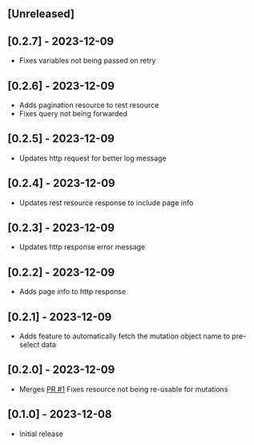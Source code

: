 ## [Unreleased]

## [0.2.7] - 2023-12-09

- Fixes variables not being passed on retry

## [0.2.6] - 2023-12-09

- Adds pagination resource to rest resource
- Fixes query not being forwarded

## [0.2.5] - 2023-12-09

- Updates http request for better log message

## [0.2.4] - 2023-12-09

- Updates rest resource response to include page info

## [0.2.3] - 2023-12-09

- Updates http response error message

## [0.2.2] - 2023-12-09

- Adds page info to http response

## [0.2.1] - 2023-12-09

- Adds feature to automatically fetch the mutation object name to pre-select data

## [0.2.0] - 2023-12-09

- Merges [PR #1](https://github.com/Idjent/shopify_api_bruv/pull/1) Fixes resource not being re-usable for mutations

## [0.1.0] - 2023-12-08

- Initial release
